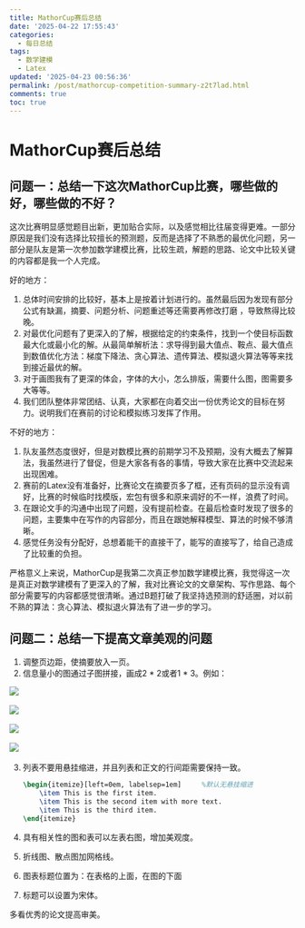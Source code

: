 ```yaml
---
title: MathorCup赛后总结
date: '2025-04-22 17:55:43'
categories:
  - 每日总结
tags:
  - 数学建模
  - Latex
updated: '2025-04-23 00:56:36'
permalink: /post/mathorcup-competition-summary-z2t7lad.html
comments: true
toc: true
---
```




# MathorCup赛后总结

## 问题一：总结一下这次MathorCup比赛，哪些做的好，哪些做的不好？

这次比赛明显感觉题目出新，更加贴合实际，以及感觉相比往届变得更难。一部分原因是我们没有选择比较擅长的预测题，反而是选择了不熟悉的最优化问题，另一部分是队友是第一次参加数学建模比赛，比较生疏，解题的思路、论文中比较关键的内容都是我一个人完成。

好的地方：

1. 总体时间安排的比较好，基本上是按着计划进行的。虽然最后因为发现有部分公式有缺漏，摘要、问题分析、问题重述等还需要再修改打磨 ，导致熬得比较晚。
2. 对最优化问题有了更深入的了解，根据给定的约束条件，找到一个使目标函数最大化或最小化的解。从最简单解析法：求导得到最大值点、鞍点、最大值点到数值优化方法：梯度下降法、贪心算法、遗传算法、模拟退火算法等等来找到接近最优的解。
3. 对于画图我有了更深的体会，字体的大小，怎么排版，需要什么图，图需要多大等等。
4. 我们团队整体非常团结、认真，大家都在向着交出一份优秀论文的目标在努力。说明我们在赛前的讨论和模拟练习发挥了作用。

不好的地方：

1. 队友虽然态度很好，但是对数模比赛的前期学习不及预期，没有大概去了解算法，我虽然进行了督促，但是大家各有各的事情，导致大家在比赛中交流起来出现困难。
2. 赛前的Latex没有准备好，比赛论文在摘要页多了框，还有页码的显示没有调好，比赛的时候临时找模版，宏包有很多和原来调好的不一样，浪费了时间。
3. 在跟论文手的沟通中出现了问题，没有提前检查。在最后检查时发现了很多的问题，主要集中在写作的内容部分，而且在跟她解释模型、算法的时候不够清晰。
4. 感觉任务没有分配好，总想着能干的直接干了，能写的直接写了，给自己造成了比较重的负担。

严格意义上来说，MathorCup是我第二次真正参加数学建模比赛，我觉得这一次是真正对数学建模有了更深入的了解，我对比赛论文的文章架构、写作思路、每个部分需要写的内容都感觉很清晰。通过B题打破了我坚持选预测的舒适圈，对以前不熟的算法：贪心算法、模拟退火算法有了进一步的学习。

## 问题二：总结一下提高文章美观的问题

1. 调整页边距，使摘要放入一页。
2. 信息量小的图通过子图拼接，画成2 * 2或者1 * 3。例如：

![](https://mysynotebook.oss-cn-hongkong.aliyuncs.com/img/%E5%B1%8F%E5%B9%95%E6%88%AA%E5%9B%BE%202025-04-23%20003451.png)​

![](https://mysynotebook.oss-cn-hongkong.aliyuncs.com/img/%E5%B1%8F%E5%B9%95%E6%88%AA%E5%9B%BE%202025-04-23%20003502.png)​

![](https://mysynotebook.oss-cn-hongkong.aliyuncs.com/img/%E5%B1%8F%E5%B9%95%E6%88%AA%E5%9B%BE%202025-04-23%20003512.png)​

![](https://mysynotebook.oss-cn-hongkong.aliyuncs.com/img/%E5%B1%8F%E5%B9%95%E6%88%AA%E5%9B%BE%202025-04-23%20003524.png)​

3. 列表不要用悬挂缩进，并且列表和正文的行间距需要保持一致。

    ```Latex
    \begin{itemize}[left=0em, labelsep=1em]     %默认无悬挂缩进
        \item This is the first item.
        \item This is the second item with more text. 
        \item This is the third item.
    \end{itemize}
    ```

4. 具有相关性的图和表可以左表右图，增加美观度。
5. 折线图、散点图加网格线。
6. 图表标题位置为：在表格的上面，在图的下面
7. 标题可以设置为宋体。

多看优秀的论文提高审美。

‍

‍

‍
